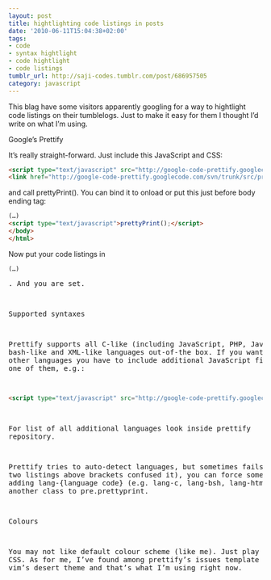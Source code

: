 ```yaml
---
layout: post
title: hightlighting code listings in posts
date: '2010-06-11T15:04:38+02:00'
tags:
- code
- syntax hightlight
- code hightlight
- code listings
tumblr_url: http://saji-codes.tumblr.com/post/686957505
category: javascript
---
```


This blag have some visitors apparently googling for a way to hightlight code listings on their tumblelogs. Just to make it easy for them I thought I’d write on what I’m using.


Google’s Prettify


It’s really straight-forward. Just include this JavaScript and CSS:

```html
<script type="text/javascript" src="http://google-code-prettify.googlecode.com/svn/trunk/src/prettify.js"></script>
<link href="http://google-code-prettify.googlecode.com/svn/trunk/src/prettify.css" type="text/css" rel="stylesheet" />
```



and call prettyPrint(). You can bind it to onload or put this just before body ending tag:


```html
(…)
<script type="text/javascript">prettyPrint();</script>
</body>
</html>
```


Now put your code listings in <pre class="prettyprint"><code>(…)</code><pre>. And you are set.


Supported syntaxes


Prettify supports all C-like (including JavaScript, PHP, Java etc.), bash-like and XML-like languages out-of-the box. If you want to use other languages you have to include additional JavaScript file for each one of them, e.g.:

```html
<script type="text/javascript" src="http://google-code-prettify.googlecode.com/svn/trunk/src/lang-css.js"></script>
```


For list of all additional languages look inside prettify repository.



Prettify tries to auto-detect languages, but sometimes fails (e.g. two listings above brackets confused it), you can force some syntax by adding lang-{language code} (e.g. lang-c, lang-bsh, lang-html) as another class to pre.prettyprint.


Colours

You may not like default colour scheme (like me). Just play with the CSS. As for me, I’ve found among prettify’s issues template ported from vim’s desert theme and that’s what I’m using right now.
